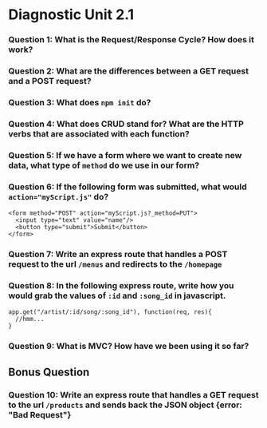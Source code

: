# Diagnostic Unit 2.1

### Question 1: What is the Request/Response Cycle?  How does it work?

### Question 2: What are the differences between a GET request and a POST request?

### Question 3: What does `npm init` do?

### Question 4: What does CRUD stand for?  What are the HTTP verbs that are associated with each function?

### Question 5: If we have a form where we want to create new data, what type of `method` do we use in our form?  

### Question 6: If the following form was submitted, what would `action="myScript.js"` do?

```
<form method="POST" action="myScript.js?_method=PUT">
  <input type="text" value="name"/>
  <button type="submit">Submit</button>
</form>
```

### Question 7: Write an express route that handles a POST request to the url `/menus` and redirects to the `/homepage`

### Question 8: In the following express route, write how you would grab the values of `:id` and `:song_id` in javascript.

```
app.get("/artist/:id/song/:song_id"), function(req, res){
  //hmm...
}
```

### Question 9: What is MVC? How have we been using it so far?

## Bonus Question

### Question 10: Write an express route that handles a GET request to the url `/products` and sends back the JSON object {error: "Bad Request"}
